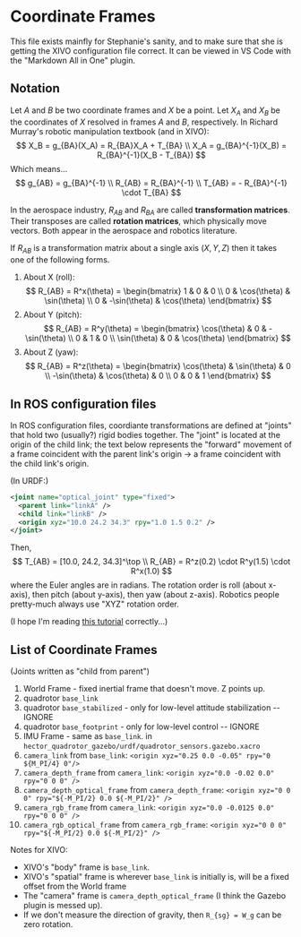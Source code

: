 # Coordinate Frames

This file exists mainfly for Stephanie's sanity, and to make sure that she is getting the XIVO configuration file correct. It can be viewed in VS Code with the "Markdown All in One" plugin.

## Notation

Let $A$ and $B$ be two coordinate frames and $X$ be a point. Let $X_A$ and $X_B$ be the coordinates of $X$ resolved in frames $A$ and $B$, respectively. In Richard Murray's robotic manipulation textbook (and in XIVO):
$$
X_B = g_{BA}(X_A) = R_{BA}X_A + T_{BA} \\
X_A = g_{BA}^{-1}(X_B) = R_{BA}^{-1}(X_B - T_{BA})
$$
Which means...
$$
g_{AB} = g_{BA}^{-1} \\
R_{AB} = R_{BA}^{-1} \\
T_{AB} = - R_{BA}^{-1} \cdot T_{BA}
$$

In the aerospace industry, $R_{AB}$ and $R_{BA}$ are called **transformation matrices**. Their transposes are called **rotation matrices**, which physically move vectors. Both appear in the aerospace and robotics literature.

If $R_{AB}$ is a transformation matrix about a single axis $(X, Y, Z)$ then it takes one of the following forms.

1. About X (roll):
   $$
    R_{AB} = R^x(\theta) = \begin{bmatrix}
              1 & 0              & 0 \\
              0 & \cos(\theta)   & \sin(\theta) \\
              0 & -\sin(\theta)  & \cos(\theta)
              \end{bmatrix}
   $$
2. About Y (pitch):
   $$
    R_{AB} = R^y(\theta) = \begin{bmatrix}
              \cos(\theta) & 0   & -\sin(\theta) \\
              0            & 1   & 0 \\
              \sin(\theta) & 0   & \cos(\theta)
              \end{bmatrix}
   $$  
3. About Z (yaw):
    $$
    R_{AB} = R^z(\theta) = \begin{bmatrix}
              \cos(\theta)  & \sin(\theta)   & 0 \\
              -\sin(\theta) & \cos(\theta)   & 0 \\
              0             & 0              & 1
              \end{bmatrix}
    $$


## In ROS configuration files
In ROS configuration files, coordiante transformations are defined at "joints" that hold two (usually?) rigid bodies together. The "joint" is located at the origin of the child link; the text below represents the "forward" movement of a frame coincident with the parent link's origin -> a frame coincident with the child link's origin.

(In URDF:)
```xml
<joint name="optical_joint" type="fixed">
  <parent link="linkA" />
  <child link="linkB" />
  <origin xyz="10.0 24.2 34.3" rpy="1.0 1.5 0.2" />
</joint>
```

Then,
$$
T_{AB} = [10.0, 24.2, 34.3]^\top \\
R_{AB} = R^z(0.2) \cdot R^y(1.5) \cdot R^x(1.0)
$$
where the Euler angles are in radians. The rotation order is roll (about x-axis), then pitch (about y-axis), then yaw (about z-axis). Robotics people pretty-much always use "XYZ" rotation order.

(I hope I'm reading [this tutorial](http://sdformat.org/tutorials?tut=specify_pose) correctly...)



## List of Coordinate Frames

(Joints written as "child from parent")

1. World Frame - fixed inertial frame that doesn't move. Z points up.
2. quadrotor `base_link`
3. quadrotor `base_stabilized` - only for low-level attitude stabilization -- IGNORE
4. quadrotor `base_footprint` - only for low-level control -- IGNORE
5. IMU Frame - same as `base_link`. in `hector_quadrotor_gazebo/urdf/quadrotor_sensors.gazebo.xacro`
6. `camera_link` from `base_link`: `<origin xyz="0.25 0.0 -0.05" rpy="0 ${M_PI/4} 0"/>`
7. `camera_depth_frame` from `camera_link`: `<origin xyz="0.0 -0.02 0.0" rpy="0 0 0" />`
8. `camera_depth_optical_frame` from `camera_depth_frame`: `<origin xyz="0 0 0" rpy="${-M_PI/2} 0.0 ${-M_PI/2}" />`
9. `camera_rgb_frame` from `camera_link`: `<origin xyz="0.0 -0.0125 0.0" rpy="0 0 0" />`
10. `camera_rgb_optical_frame` from `camera_rgb_frame`: `<origin xyz="0 0 0" rpy="${-M_PI/2} 0.0 ${-M_PI/2}" />`


Notes for XIVO:
- XIVO's "body" frame is `base_link`.
- XIVO's "spatial" frame is wherever `base_link` is initially is, will be a fixed offset from the World frame
- The "camera" frame is `camera_depth_optical_frame` (I think the Gazebo plugin is messed up).
- If we don't measure the direction of gravity, then `R_{sg} = W_g` can be zero rotation.
